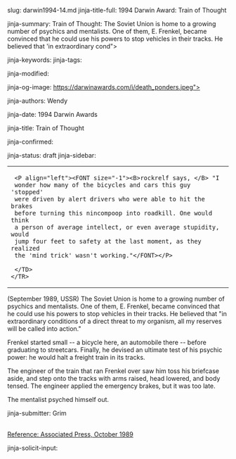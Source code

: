 slug: darwin1994-14.md
jinja-title-full: 1994 Darwin Award: Train of Thought

jinja-summary: Train of Thought: The Soviet Union is home to a growing number of psychics and mentalists. One of them, E. Frenkel, became convinced that he could use his powers to stop vehicles in their tracks. He believed that 'in extraordinary cond">

jinja-keywords:
jinja-tags:

jinja-modified:

jinja-og-image: https://darwinawards.com/i/death_ponders.jpeg">

jinja-authors: Wendy

jinja-date: 1994 Darwin Awards


jinja-title: Train of Thought


jinja-confirmed:

jinja-status: draft
jinja-sidebar: <TABLE width="100" border="0" align="right" cellspacing="3" cellpadding="6" background="/i/bgtable.gif">
	<TR>
	 <TD>

	 <P align="left"><FONT size="-1"><B>rockrelf says, </B> "I
	 wonder how many of the bicycles and cars this guy 'stopped'
	 were driven by alert drivers who were able to hit the brakes
	 before turning this nincompoop into roadkill. One would think
	 a person of average intellect, or even average stupidity, would
	 jump four feet to safety at the last moment, as they realized
	 the 'mind trick' wasn't working."</FONT></P>

	 </TD>
	</TR>
</TABLE>

<P>(September 1989, USSR) The Soviet Union is home to a growing number of
psychics and mentalists. One of them, E. Frenkel, became convinced that he
could use his powers to stop vehicles in their tracks. He believed that "in
extraordinary conditions of a direct threat to my organism, all my reserves
will be called into action."

Frenkel started small -- a bicycle here, an automobile there -- before
graduating to streetcars. Finally, he devised an ultimate test of his
psychic power: he would halt a freight train in its tracks.

The engineer of the train that ran Frenkel over saw him toss his
briefcase aside, and step onto the tracks with arms raised, head lowered,
and body tensed. The engineer applied the emergency brakes, but it was too
late.

The mentalist psyched himself out.</P>
<P align=center>
<!--#include virtual="/inc/votebar_viewvoteonly" -->

jinja-submitter: Grim

<BR><A href=http://www.aintnowaytogo.com/trainEsp.htm>Reference: Associated
Press, October 1989</A>

jinja-solicit-input:



<!--#include file=nav_1994.html -->


